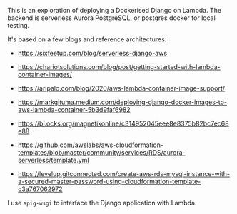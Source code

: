 This is an exploration of deploying a Dockerised Django on Lambda. The backend is serverless Aurora PostgreSQL, or postgres docker for local testing. 

It's based on a few blogs and reference architectures:

* https://sixfeetup.com/blog/serverless-django-aws
* https://chariotsolutions.com/blog/post/getting-started-with-lambda-container-images/
* https://aripalo.com/blog/2020/aws-lambda-container-image-support/
* https://markgituma.medium.com/deploying-django-docker-images-to-aws-lambda-container-5b3d9faf6982
* https://bl.ocks.org/magnetikonline/c314952045eee8e8375b82bc7ec68e88

* https://github.com/awslabs/aws-cloudformation-templates/blob/master/community/services/RDS/aurora-serverless/template.yml
* https://levelup.gitconnected.com/create-aws-rds-mysql-instance-with-a-secured-master-password-using-cloudformation-template-c3a767062972

I use `apig-wsgi` to interface the Django application with Lambda.